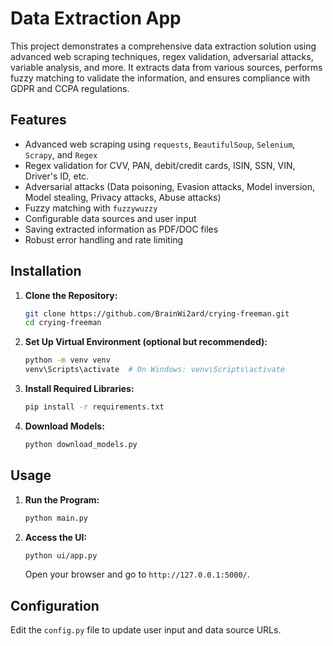 # Data Extraction App

This project demonstrates a comprehensive data extraction solution using advanced web scraping techniques, regex validation, adversarial attacks, variable analysis, and more. It extracts data from various sources, performs fuzzy matching to validate the information, and ensures compliance with GDPR and CCPA regulations.

## Features
- Advanced web scraping using `requests`, `BeautifulSoup`, `Selenium`, `Scrapy`, and `Regex`
- Regex validation for CVV, PAN, debit/credit cards, ISIN, SSN, VIN, Driver's ID, etc.
- Adversarial attacks (Data poisoning, Evasion attacks, Model inversion, Model stealing, Privacy attacks, Abuse attacks)
- Fuzzy matching with `fuzzywuzzy`
- Configurable data sources and user input
- Saving extracted information as PDF/DOC files
- Robust error handling and rate limiting

## Installation

1. **Clone the Repository:**

    ```sh
    git clone https://github.com/BrainWi2ard/crying-freeman.git
    cd crying-freeman
    ```

2. **Set Up Virtual Environment (optional but recommended):**

    ```sh
    python -m venv venv
    venv\Scripts\activate  # On Windows: venv\Scripts\activate
    ```

3. **Install Required Libraries:**

    ```sh
    pip install -r requirements.txt
    ```

4. **Download Models:**

    ```sh
    python download_models.py
    ```

## Usage

1. **Run the Program:**

    ```sh
    python main.py
    ```

2. **Access the UI:**

    ```sh
    python ui/app.py
    ```

    Open your browser and go to `http://127.0.0.1:5000/`.

## Configuration

Edit the `config.py` file to update user input and data source URLs.

